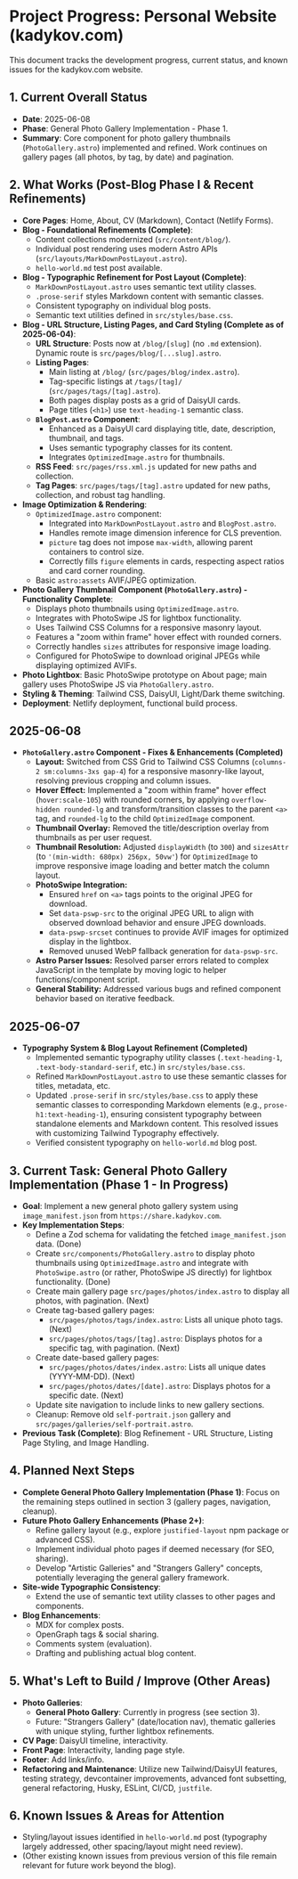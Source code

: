 # Project Progress: Personal Website (kadykov.com)

This document tracks the development progress, current status, and known issues for the kadykov.com website.

## 1. Current Overall Status
-   **Date**: 2025-06-08
-   **Phase**: General Photo Gallery Implementation - Phase 1.
-   **Summary**: Core component for photo gallery thumbnails (`PhotoGallery.astro`) implemented and refined. Work continues on gallery pages (all photos, by tag, by date) and pagination.

## 2. What Works (Post-Blog Phase I & Recent Refinements)
-   **Core Pages**: Home, About, CV (Markdown), Contact (Netlify Forms).
-   **Blog - Foundational Refinements (Complete)**:
    *   Content collections modernized (`src/content/blog/`).
    *   Individual post rendering uses modern Astro APIs (`src/layouts/MarkDownPostLayout.astro`).
    *   `hello-world.md` test post available.
-   **Blog - Typographic Refinement for Post Layout (Complete)**:
    *   `MarkDownPostLayout.astro` uses semantic text utility classes.
    *   `.prose-serif` styles Markdown content with semantic classes.
    *   Consistent typography on individual blog posts.
    *   Semantic text utilities defined in `src/styles/base.css`.
-   **Blog - URL Structure, Listing Pages, and Card Styling (Complete as of 2025-06-04)**:
    *   **URL Structure**: Posts now at `/blog/[slug]` (no `.md` extension). Dynamic route is `src/pages/blog/[...slug].astro`.
    *   **Listing Pages**:
        *   Main listing at `/blog/` (`src/pages/blog/index.astro`).
        *   Tag-specific listings at `/tags/[tag]/` (`src/pages/tags/[tag].astro`).
        *   Both pages display posts as a grid of DaisyUI cards.
        *   Page titles (`<h1>`) use `text-heading-1` semantic class.
    *   **`BlogPost.astro` Component**:
        *   Enhanced as a DaisyUI card displaying title, date, description, thumbnail, and tags.
        *   Uses semantic typography classes for its content.
        *   Integrates `OptimizedImage.astro` for thumbnails.
    *   **RSS Feed**: `src/pages/rss.xml.js` updated for new paths and collection.
    *   **Tag Pages**: `src/pages/tags/[tag].astro` updated for new paths, collection, and robust tag handling.
-   **Image Optimization & Rendering**:
    *   `OptimizedImage.astro` component:
        *   Integrated into `MarkDownPostLayout.astro` and `BlogPost.astro`.
        *   Handles remote image dimension inference for CLS prevention.
        *   `picture` tag does not impose `max-width`, allowing parent containers to control size.
        *   Correctly fills `figure` elements in cards, respecting aspect ratios and card corner rounding.
    *   Basic `astro:assets` AVIF/JPEG optimization.
-   **Photo Gallery Thumbnail Component (`PhotoGallery.astro`) - Functionality Complete**:
    *   Displays photo thumbnails using `OptimizedImage.astro`.
    *   Integrates with PhotoSwipe JS for lightbox functionality.
    *   Uses Tailwind CSS Columns for a responsive masonry layout.
    *   Features a "zoom within frame" hover effect with rounded corners.
    *   Correctly handles `sizes` attributes for responsive image loading.
    *   Configured for PhotoSwipe to download original JPEGs while displaying optimized AVIFs.
-   **Photo Lightbox**: Basic PhotoSwipe prototype on About page; main gallery uses PhotoSwipe JS via `PhotoGallery.astro`.
-   **Styling & Theming**: Tailwind CSS, DaisyUI, Light/Dark theme switching.
-   **Deployment**: Netlify deployment, functional build process.

## 2025-06-08
-   **`PhotoGallery.astro` Component - Fixes & Enhancements (Completed)**
    *   **Layout:** Switched from CSS Grid to Tailwind CSS Columns (`columns-2 sm:columns-3xs gap-4`) for a responsive masonry-like layout, resolving previous cropping and column issues.
    *   **Hover Effect:** Implemented a "zoom within frame" hover effect (`hover:scale-105`) with rounded corners, by applying `overflow-hidden rounded-lg` and transform/transition classes to the parent `<a>` tag, and `rounded-lg` to the child `OptimizedImage` component.
    *   **Thumbnail Overlay:** Removed the title/description overlay from thumbnails as per user request.
    *   **Thumbnail Resolution:** Adjusted `displayWidth` (to `300`) and `sizesAttr` (to `'(min-width: 680px) 256px, 50vw'`) for `OptimizedImage` to improve responsive image loading and better match the column layout.
    *   **PhotoSwipe Integration:**
        *   Ensured `href` on `<a>` tags points to the original JPEG for download.
        *   Set `data-pswp-src` to the original JPEG URL to align with observed download behavior and ensure JPEG downloads.
        *   `data-pswp-srcset` continues to provide AVIF images for optimized display in the lightbox.
        *   Removed unused WebP fallback generation for `data-pswp-src`.
    *   **Astro Parser Issues:** Resolved parser errors related to complex JavaScript in the template by moving logic to helper functions/component script.
    *   **General Stability:** Addressed various bugs and refined component behavior based on iterative feedback.

## 2025-06-07
-   **Typography System & Blog Layout Refinement (Completed)**
    -   Implemented semantic typography utility classes (`.text-heading-1`, `.text-body-standard-serif`, etc.) in `src/styles/base.css`.
    -   Refined `MarkDownPostLayout.astro` to use these semantic classes for titles, metadata, etc.
    -   Updated `.prose-serif` in `src/styles/base.css` to apply these semantic classes to corresponding Markdown elements (e.g., `prose-h1:text-heading-1`), ensuring consistent typography between standalone elements and Markdown content. This resolved issues with customizing Tailwind Typography effectively.
    -   Verified consistent typography on `hello-world.md` blog post.

## 3. Current Task: General Photo Gallery Implementation (Phase 1 - In Progress)
-   **Goal**: Implement a new general photo gallery system using `image_manifest.json` from `https://share.kadykov.com`.
-   **Key Implementation Steps**:
    *   Define a Zod schema for validating the fetched `image_manifest.json` data. (Done)
    *   Create `src/components/PhotoGallery.astro` to display photo thumbnails using `OptimizedImage.astro` and integrate with `PhotoSwipe.astro` (or rather, PhotoSwipe JS directly) for lightbox functionality. (Done)
    *   Create main gallery page `src/pages/photos/index.astro` to display all photos, with pagination. (Next)
    *   Create tag-based gallery pages:
        *   `src/pages/photos/tags/index.astro`: Lists all unique photo tags. (Next)
        *   `src/pages/photos/tags/[tag].astro`: Displays photos for a specific tag, with pagination. (Next)
    *   Create date-based gallery pages:
        *   `src/pages/photos/dates/index.astro`: Lists all unique dates (YYYY-MM-DD). (Next)
        *   `src/pages/photos/dates/[date].astro`: Displays photos for a specific date. (Next)
    *   Update site navigation to include links to new gallery sections.
    *   Cleanup: Remove old `self-portrait.json` gallery and `src/pages/galleries/self-portrait.astro`.
-   **Previous Task (Complete)**: Blog Refinement - URL Structure, Listing Page Styling, and Image Handling.

## 4. Planned Next Steps
-   **Complete General Photo Gallery Implementation (Phase 1)**: Focus on the remaining steps outlined in section 3 (gallery pages, navigation, cleanup).
-   **Future Photo Gallery Enhancements (Phase 2+)**:
    *   Refine gallery layout (e.g., explore `justified-layout` npm package or advanced CSS).
    *   Implement individual photo pages if deemed necessary (for SEO, sharing).
    *   Develop "Artistic Galleries" and "Strangers Gallery" concepts, potentially leveraging the general gallery framework.
-   **Site-wide Typographic Consistency**:
    *   Extend the use of semantic text utility classes to other pages and components.
-   **Blog Enhancements**:
    *   MDX for complex posts.
    *   OpenGraph tags & social sharing.
    *   Comments system (evaluation).
    *   Drafting and publishing actual blog content.

## 5. What's Left to Build / Improve (Other Areas)
-   **Photo Galleries**:
    *   **General Photo Gallery**: Currently in progress (see section 3).
    *   Future: "Strangers Gallery" (date/location nav), thematic galleries with unique styling, further lightbox refinements.
-   **CV Page**: DaisyUI timeline, interactivity.
-   **Front Page**: Interactivity, landing page style.
-   **Footer**: Add links/info.
-   **Refactoring and Maintenance**: Utilize new Tailwind/DaisyUI features, testing strategy, devcontainer improvements, advanced font subsetting, general refactoring, Husky, ESLint, CI/CD, `justfile`.

## 6. Known Issues & Areas for Attention
-   Styling/layout issues identified in `hello-world.md` post (typography largely addressed, other spacing/layout might need review).
-   (Other existing known issues from previous version of this file remain relevant for future work beyond the blog).

